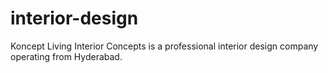 # interior-design
Koncept Living Interior Concepts is a professional interior design company operating from Hyderabad.
